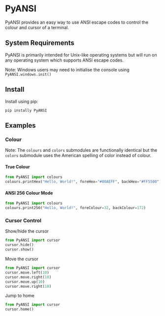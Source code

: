 # PyANSI
PyANSI provides an easy way to use ANSI escape codes to control the colour and cursor of a terminal.
## System Requirements
PyANSI is primarily intended for Unix-like operating systems but will run on any operating system which supports ANSI escape codes.

Note: Windows users may need to initialise the console using `PyANSI.windows.init()`
## Install
Install using pip:
```
pip instally PyANSI
```
## Examples
### Colour
Note: The `colours` and `colors` submodules are functionally identical but the `colors` submodule uses the American spelling of color instead of colour.
#### True Colour
```python
from PyANSI import colours
colours.printHex("Hello, World!", foreHex="#00AEFF", backHex="#FF5500")
```
#### ANSI 256 Colour Mode
```python
from PyANSI import colours
colours.print256("Hello, World!", foreColour=32, backColour=172)
```
### Cursor Control
Show/hide the cursor
```python
from PyANSI import cursor
cursor.hide()
cursor.show()
```
Move the cursor
```python
from PyANSI import cursor
cursor.move.left(10)
cursor.move.right(10)
cursor.move.up(10)
cursor.move.right(10)
```
Jump to home
```python
from PyANSI import cursor
cursor.home()
```